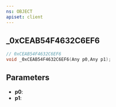 ```yaml
---
ns: OBJECT
apiset: client
---
```

## _0xCEAB54F4632C6EF6

```c
// 0xCEAB54F4632C6EF6
void _0xCEAB54F4632C6EF6(Any p0,Any p1);
```


## Parameters
* **p0**:
* **p1**:
